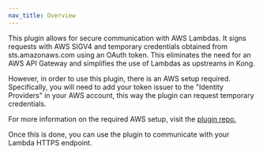 ```yaml
---
nav_title: Overview
---
```


This plugin allows for secure communication with AWS Lambdas. It signs requests with AWS SIGV4 and temporary credentials obtained from sts.amazonaws.com using an OAuth token. 
This eliminates the need for an AWS API Gateway and simplifies the use of Lambdas as upstreams in Kong. 

However, in order to use this plugin, there is an AWS setup required.
Specifically, you will need to add your token issuer to the "Identity Providers" in your AWS account, this way the plugin can request temporary credentials. 

For more information on the required AWS setup, visit the [plugin repo.](https://github.com/LEGO/kong-aws-request-signing#aws-setup-required)

Once this is done, you can use the plugin to communicate with your Lambda HTTPS endpoint.
